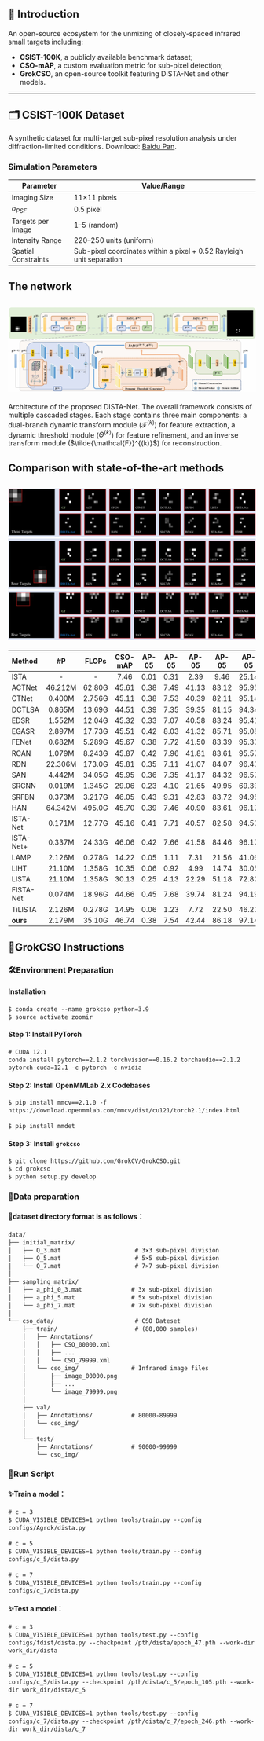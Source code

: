 ## 📘 Introduction
An open-source ecosystem for the unmixing of closely-spaced infrared small targets including:
- **CSIST-100K**, a publicly available benchmark dataset; 
- **CSO-mAP**, a custom evaluation metric for sub-pixel detection; 
- **GrokCSO**, an open-source toolkit featuring DISTA-Net and other models.
---

## 🗂 CSIST-100K Dataset
A synthetic dataset for multi-target sub-pixel resolution analysis under diffraction-limited conditions. Download: [Baidu Pan](https://pan.baidu.com/s/1nuedV5Okng8rgFWKy_sMoA?pwd=Grok).
### Simulation Parameters

| Parameter           | Value/Range              |
|---------------------|--------------------------|
| Imaging Size        | 11×11 pixels             |
| $σ_{PSF}$           | 0.5 pixel                |
| Targets per Image   | 1–5 (random)             |
| Intensity Range     | 220–250 units (uniform)  |
| Spatial Constraints | Sub-pixel coordinates within a pixel + 0.52 Rayleigh unit separation |

## The network
![net](./pictures/dista-net.png)
---
Architecture of the proposed DISTA-Net. The overall framework consists of multiple cascaded stages. Each stage contains three main components: a dual-branch dynamic transform module ($\mathcal{F}^{(k)}$) for feature extraction, a dynamic threshold module ($\Theta^{(k)}$) for feature refinement, and an inverse transform module ($\tilde{\mathcal{F}}^{(k)}$) for reconstruction.


## Comparison with state-of-the-art methods
![copmare](./pictures/compare.png)
---

| Method    |   #P    | FLOPs  | CSO-mAP | AP-05 | AP-05 | AP-05 | AP-05 | AP-05 | PSNR  | SSIM  |
| :-------- | :-----: | :----: | :-----: | :---: | :---: | :---: | :---: | :---: | :---: | :---: |
| ISTA      |    -    |   -    |  7.46   | 0.01  | 0.31  | 2.39  | 9.46  | 25.14 |   -   |   -   |
| ACTNet    | 46.212M | 62.80G |  45.61  | 0.38  | 7.49  | 41.13 | 83.12 | 95.95 | 35.54 | 99.70 |
| CTNet     | 0.400M  | 2.756G |  45.11  | 0.38  | 7.53  | 40.39 | 82.11 | 95.14 | 35.15 | 99.70 |
| DCTLSA    | 0.865M  | 13.69G |  44.51  | 0.39  | 7.35  | 39.35 | 81.15 | 94.34 | 34.63 | 99.65 |
| EDSR      | 1.552M  | 12.04G |  45.32  | 0.33  | 7.07  | 40.58 | 83.24 | 95.41 | 35.37 | 99.71 |
| EGASR     | 2.897M  | 17.73G |  45.51  | 0.42  | 8.03  | 41.32 | 85.71 | 95.08 | 34.57 | 99.66 |
| FENet     | 0.682M  | 5.289G |  45.67  | 0.38  | 7.72  | 41.50 | 83.39 | 95.33 | 35.19 | 99.69 |
| RCAN      | 1.079M  | 8.243G |  45.87  | 0.42  | 7.96  | 41.81 | 83.61 | 95.57 | 35.21 | 99.69 |
| RDN       | 22.306M | 173.0G |  45.81  | 0.35  | 7.11  | 41.07 | 84.07 | 96.43 | 36.47 | 99.74 |
| SAN       | 4.442M  | 34.05G |  45.95  | 0.36  | 7.35  | 41.17 | 84.32 | 96.57 | 36.50 | 99.74 |
| SRCNN     | 0.019M  | 1.345G |  29.06  | 0.23  | 4.10  | 21.65 | 49.95 | 69.39 | 28.76 | 98.44 |
| SRFBN     | 0.373M  | 3.217G |  46.05  | 0.43  | 9.31  | 42.83 | 83.72 | 94.95 | 34.02 | 99.68 |
| HAN       | 64.342M | 495.0G |  45.70  | 0.39  | 7.46  | 40.90 | 83.61 | 96.17 | 35.27 | 99.71 |
| ISTA-Net  | 0.171M  | 12.77G |  45.16  | 0.41  | 7.71  | 40.57 | 82.58 | 94.53 | 33.92 | 99.68 |
| ISTA-Net+ | 0.337M  | 24.33G |  46.06  | 0.42  | 7.66  | 41.58 | 84.46 | 96.17 | 36.09 | 99.72 |
| LAMP      | 2.126M  | 0.278G |  14.22  | 0.05  | 1.11  | 7.31  | 21.56 | 41.06 | 27.83 | 96.89 |
| LIHT      | 21.10M  | 1.358G |  10.35  | 0.06  | 0.92  | 4.99  | 14.74 | 30.05 | 27.51 | 96.42 |
| LISTA     | 21.10M  | 1.358G |  30.13  | 0.25  | 4.13  | 22.29 | 51.18 | 72.82 | 29.89 | 99.12 |
| FISTA-Net | 0.074M  | 18.96G |  44.66  | 0.45  | 7.68  | 39.74 | 81.24 | 94.19 | 35.75 | 99.67 |
| TiLISTA   | 2.126M  | 0.278G |  14.95  | 0.06  | 1.23  | 7.72  | 22.50 | 46.23 | 27.70 | 97.40 |
| **ours**  | 2.179M  | 35.10G |  46.74  | 0.38  | 7.54  | 42.44 | 86.18 | 97.14 | 37.87 | 99.79 |


## 📘GrokCSO Instructions

### 🛠️Environment Preparation  
#### Installation
```shell
$ conda create --name grokcso python=3.9 
$ source activate zoomir
```
#### Step 1: Install PyTorch

```shell
# CUDA 12.1  
conda install pytorch==2.1.2 torchvision==0.16.2 torchaudio==2.1.2 pytorch-cuda=12.1 -c pytorch -c nvidia  
```
#### Step 2: Install OpenMMLab 2.x Codebases

```shell
$ pip install mmcv==2.1.0 -f https://download.openmmlab.com/mmcv/dist/cu121/torch2.1/index.html

$ pip install mmdet
```
#### Step 3: Install `grokcso`  

```shell
$ git clone https://github.com/GrokCV/GrokCSO.git
$ cd grokcso
$ python setup.py develop
```

### 📄Data preparation

#### 👀dataset directory format is as follows：

```shell
data/
├── initial_matrix/
│   ├── Q_3.mat                     # 3×3 sub-pixel division
│   ├── Q_5.mat                     # 5×5 sub-pixel division
│   └── Q_7.mat                     # 7×7 sub-pixel division
│
├── sampling_matrix/
│   ├── a_phi_0_3.mat              # 3x sub-pixel division
│   ├── a_phi_5.mat                # 5x sub-pixel division
│   └── a_phi_7.mat                # 7x sub-pixel division
│
└── cso_data/                       # CSO Dateset
    ├── train/                      # (80,000 samples)
    │   ├── Annotations/           
    │   │   ├── CSO_00000.xml      
    │   │   ├── ...
    │   │   └── CSO_79999.xml
    │   └── cso_img/               # Infrared image files
    │       ├── image_00000.png    
    │       ├── ...
    │       └── image_79999.png
    │
    ├── val/                        
    │   ├── Annotations/           # 80000-89999
    │   └── cso_img/
    │
    └── test/                       
        ├── Annotations/           # 90000-99999
        └── cso_img/
```
### 🚀Run Script

#### ✨Train a model：

```
# c = 3  
$ CUDA_VISIBLE_DEVICES=1 python tools/train.py --config configs/Agrok/dista.py  
  
# c = 5  
$ CUDA_VISIBLE_DEVICES=1 python tools/train.py --config configs/c_5/dista.py  
  
# c = 7  
$ CUDA_VISIBLE_DEVICES=1 python tools/train.py --config configs/c_7/dista.py   
```

#### ✨Test a model：

```
# c = 3  
$ CUDA_VISIBLE_DEVICES=1 python tools/test.py --config configs/fdist/dista.py --checkpoint /pth/dista/epoch_47.pth --work-dir work_dir/dista
  
# c = 5  
$ CUDA_VISIBLE_DEVICES=1 python tools/test.py --config configs/c_5/dista.py --checkpoint /pth/dista/c_5/epoch_105.pth --work-dir work_dir/dista/c_5
  
# c = 7  
$ CUDA_VISIBLE_DEVICES=1 python tools/test.py --config configs/c_7/dista.py --checkpoint /pth/dista/c_7/epoch_246.pth --work-dir work_dir/dista/c_7
```

